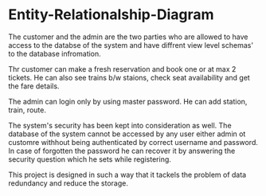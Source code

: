 # Entity-Relationalship-Diagram

The customer and the admin are the two parties who are allowed to have access to the databse of the system and have diffrent view level schemas' to the database infromation.

Thr customer can make a fresh reservation and book one or at max 2 tickets. He can also see trains b/w staions, check seat availability and get the fare details.

The admin can login only by using master password. He can add station, train, route. 

The system's security has been kept into consideration as well. The database of the system cannot be accessed by any user either admin ot customre withhout being authenticated by correct username and password. In case of forgotten the password he can recover it by answering the security question which he sets while registering.

This project is designed in such a way that it tackels the problem of data redundancy and reduce the storage.
